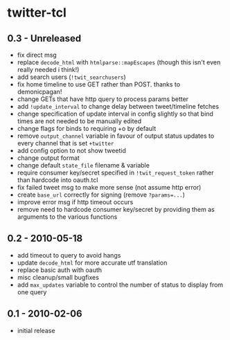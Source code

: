 # twitter-tcl

## 0.3 - Unreleased

- fix direct msg
- replace `decode_html` with `htmlparse::mapEscapes` (though this isn't even
  really needed i think!)
- add search users (`!twit_searchusers`)
- fix home timeline to use GET rather than POST. thanks to demonicpagan!
- change GETs that have http query to process params better
- add `!update_interval` to change delay between tweet/timeline fetches
- change specification of update interval in config slightly so that bind
  times are not needed to be manually edited
- change flags for binds to requiring +o by default
- remove `output_channel` variable in favour of output status updates to
  every channel that is set `+twitter`
- add config option to not show tweetid
- change output format
- change default `state_file` filename & variable
- require consumer key/secret specified in `!twit_request_token` rather than
  hardcode into oauth.tcl
- fix failed tweet msg to make more sense (not assume http error)
- create `base_url` correctly for signing (remove `?params=...`)
- improve error msg if http timeout occurs
- remove need to hardcode consumer key/secret by providing them as arguments
  to the various functions


## 0.2 - 2010-05-18

- add timeout to query to avoid hangs
- update `decode_html` for more accurate utf translation
- replace basic auth with oauth
- misc cleanup/small bugfixes
- add `max_updates` variable to control the number of status to display from
  one query

## 0.1 - 2010-02-06

- initial release
